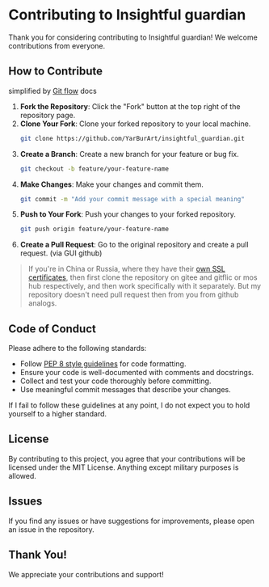 # Contributing to Insightful guardian

Thank you for considering contributing to Insightful guardian! We welcome contributions from everyone.

## How to Contribute
simplified by [Git flow](https://docs.github.com/en/get-started/using-github/github-flow) docs 
1. **Fork the Repository**: Click the "Fork" button at the top right of the repository page.
2. **Clone Your Fork**: Clone your forked repository to your local machine.
   ```bash
   git clone https://github.com/YarBurArt/insightful_guardian.git
   ```
3. **Create a Branch**: Create a new branch for your feature or bug fix.
   ```bash
   git checkout -b feature/your-feature-name
   ```
4. **Make Changes**: Make your changes and commit them.
   ```bash
   git commit -m "Add your commit message with a special meaning"
   ```
5. **Push to Your Fork**: Push your changes to your forked repository.
   ```bash
   git push origin feature/your-feature-name
   ```
6. **Create a Pull Request**: Go to the original repository and create a pull request. (via GUI github)

> If you're in China or Russia, where they have their [own SSL certificates](https://redos.red-soft.ru/base/redos-7_3/7_3-security/7_3-ssl/7_3-russian-ssl-sert/?nocache=1731421097454), then first clone the repository on gitee and gitflic or mos hub respectively, and then work specifically with it separately. But my repository doesn't need pull request then from you from github analogs. 

## Code of Conduct

Please adhere to the following standards:

- Follow [PEP 8 style guidelines](https://peps.python.org/pep-0008/) for code formatting.
- Ensure your code is well-documented with comments and docstrings.
- Collect and test your code thoroughly before committing.
- Use meaningful commit messages that describe your changes.

If I fail to follow these guidelines at any point, I do not expect you to hold yourself to a higher standard.

## License

By contributing to this project, you agree that your contributions will be licensed under the MIT License. Anything except military purposes is allowed.

## Issues

If you find any issues or have suggestions for improvements, please open an issue in the repository.

## Thank You!

We appreciate your contributions and support!
